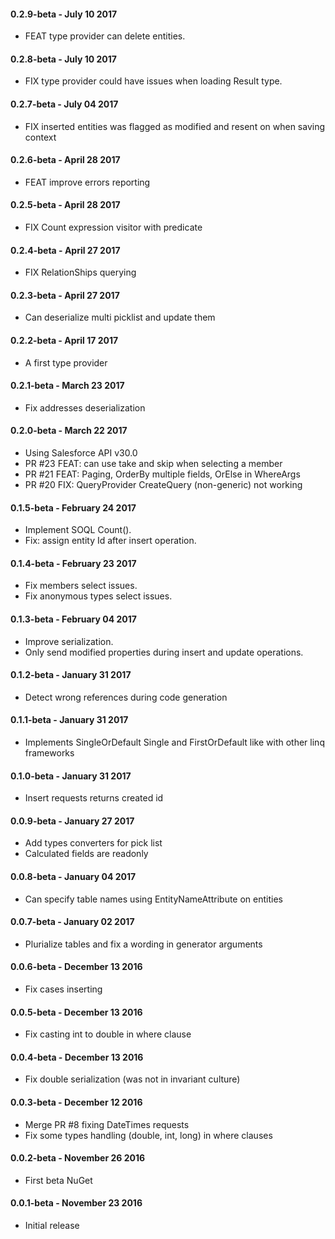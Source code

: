 
#### 0.2.9-beta - July 10 2017
* FEAT type provider can delete entities.

#### 0.2.8-beta - July 10 2017
* FIX type provider could have issues when loading Result type.

#### 0.2.7-beta - July 04 2017
* FIX inserted entities was flagged as modified and resent on when saving context

#### 0.2.6-beta - April 28 2017
* FEAT improve errors reporting

#### 0.2.5-beta - April 28 2017
* FIX Count expression visitor with predicate

#### 0.2.4-beta - April 27 2017
* FIX RelationShips querying

#### 0.2.3-beta - April 27 2017
* Can deserialize multi picklist and update them

#### 0.2.2-beta - April 17 2017
* A first type provider

#### 0.2.1-beta - March 23 2017
* Fix addresses deserialization

#### 0.2.0-beta - March 22 2017
* Using Salesforce API v30.0
* PR #23 FEAT: can use take and skip when selecting a member
* PR #21 FEAT: Paging, OrderBy multiple fields, OrElse in WhereArgs
* PR #20 FIX: QueryProvider CreateQuery (non-generic) not working

#### 0.1.5-beta - February 24 2017
* Implement SOQL Count().
* Fix: assign entity Id after insert operation.

#### 0.1.4-beta - February 23 2017
* Fix members select issues.
* Fix anonymous types select issues.

#### 0.1.3-beta - February 04 2017
* Improve serialization.
* Only send modified properties during insert and update operations.

#### 0.1.2-beta - January 31 2017
* Detect wrong references during code generation

#### 0.1.1-beta - January 31 2017
* Implements SingleOrDefault Single and FirstOrDefault like with other linq frameworks

#### 0.1.0-beta - January 31 2017
* Insert requests returns created id

#### 0.0.9-beta - January 27 2017
* Add types converters for pick list
* Calculated fields are readonly

#### 0.0.8-beta - January 04 2017
* Can specify table names using EntityNameAttribute on entities

#### 0.0.7-beta - January 02 2017
* Plurialize tables and fix a wording in generator arguments

#### 0.0.6-beta - December 13 2016
* Fix cases inserting

#### 0.0.5-beta - December 13 2016
* Fix casting int to double in where clause

#### 0.0.4-beta - December 13 2016
* Fix double serialization (was not in invariant culture)

#### 0.0.3-beta - December 12 2016
* Merge PR #8 fixing DateTimes requests
* Fix some types handling (double, int, long) in where clauses

#### 0.0.2-beta - November 26 2016
* First beta NuGet

#### 0.0.1-beta - November 23 2016
* Initial release

